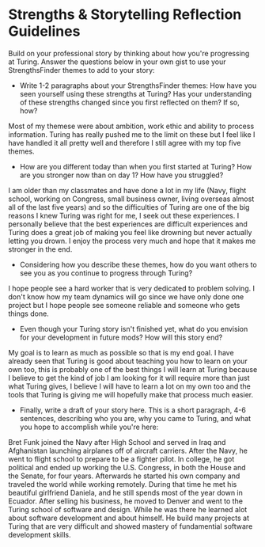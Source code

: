# Strengths & Storytelling Reflection Guidelines

Build on your professional story by thinking about how you're progressing at Turing. Answer the questions below in your own gist to use your StrengthsFinder themes to add to your story:

* Write 1-2 paragraphs about your StrengthsFinder themes:
      How have you seen yourself using these strengths at Turing? Has your understanding of these strengths changed since you first reflected on them? If so, how?

Most of my themese were about ambition, work ethic and ability to process information.  Turing has really pushed me to the limit on these but I feel like I have handled it all pretty well and therefore I still agree with my top five themes.  

* How are you different today than when you first started at Turing? How are you stronger now than on day 1? How have you struggled? 

I am older than my classmates and have done a lot in my life (Navy, flight school, working on Congress, small business owner, living overseas almost all of the last five years) and so the difficulties of Turing are one of the big reasons I knew Turing was right for me, I seek out these experiences.  I personally believe that the best experiences are difficult experiences and Turing does a great job of making you feel like drowning but never actually letting you drown.  I enjoy the process very much and hope that it makes me stronger in the end.  

* Considering how you describe these themes, how do you want others to see you as you continue to progress through Turing?

I hope people see a hard worker that is very dedicated to problem solving.  I don't know how my team dynamics will go since we have only done one project but I hope people see someone reliable and someone who gets things done.  

* Even though your Turing story isn't finished yet, what do you envision for your development in future mods? How will this story end?

My goal is to learn as much as possible so that is my end goal.  I have already seen that Turing is good about teaching you how to learn on your own too, this is probably one of the best things I will learn at Turing because I believe to get the kind of job I am looking for it will require more than just what Turing gives, I believe I will have to learn a lot on my own too and the tools that Turing is giving me will hopefully make that process much easier. 

* Finally, write a draft of your story here. This is a short paragraph, 4-6 sentences, describing who you are, why you came to Turing, and what you hope to accomplish while you're here:

Bret Funk joined the Navy after High School and served in Iraq and Afghanistan launching airplanes off of aircraft carriers.  After the Navy, he went to flight school to prepare to be a fighter pilot.  In college, he got political and ended up working the U.S. Congress, in both the House and the Senate, for four years.  Afterwards he started his own company and traveled the world while working remotely.  During that time he met his beautiful girlfriend Daniela, and he still spends most of the year down in Ecuador.  After selling his business, he moved to Denver and went to the Turing school of software and design.  While he was there he learned alot about software development and about himself.  He build many projects at Turing that are very difficult and showed mastery of fundamential software development skills.

